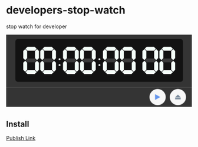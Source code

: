 # developers-stop-watch

stop watch for developer

![stop_watch](./stop_watch.PNG)

## Install

[Publish Link](https://drive.google.com/open?id=0B1mQfOwV0VUHcG9sLVRORi1lYzg)
